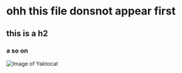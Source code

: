 # ohh this file donsnot appear first
## this is a h2

### a so on
![Image of Yaktocat](https://octodex.github.com/images/yaktocat.png)
